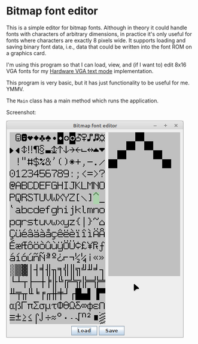 # Bitmap font editor

This is a simple editor for bitmap fonts. Although in theory it could handle fonts with
characters of arbitrary dimensions, in practice it's only useful for fonts where characters
are exactly 8 pixels wide. It supports loading and saving binary font data, i.e.,
data that could be written into the font ROM on a graphics card.

I'm using this program so that I can load, view, and (if I want to) edit
8x16 VGA fonts for my [Hardware VGA text mode](https://github.com/daveho/HW_VGA)
implementation.

This program is very basic, but it has just functionality to be useful for me.
YMMV.

The `Main` class has a main method which runs the application.

Screenshot:

![Screenshot](screenshot2.png)

